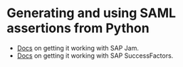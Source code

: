 # Generating and using SAML assertions from Python

* [Docs](doc/jam_saml.md) on getting it working with SAP Jam.
* [Docs](doc/sf_saml.md) on getting it working with SAP SuccessFactors.
